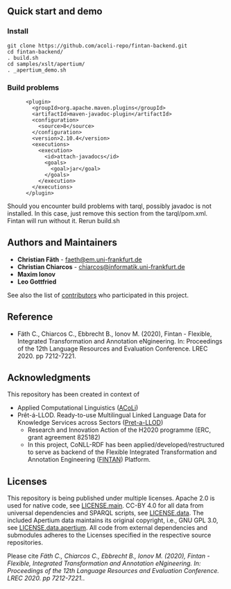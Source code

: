 ## Quick start and demo
### Install
```shell
git clone https://github.com/acoli-repo/fintan-backend.git
cd fintan-backend/
. build.sh 
cd samples/xslt/apertium/
. _apertium_demo.sh 

```

### Build problems
```
      <plugin>
        <groupId>org.apache.maven.plugins</groupId>
        <artifactId>maven-javadoc-plugin</artifactId>
        <configuration>
          <source>8</source>
        </configuration>
        <version>2.10.4</version>
        <executions>
          <execution>
            <id>attach-javadocs</id>
            <goals>
              <goal>jar</goal>
            </goals>
          </execution>
        </executions>
      </plugin>
```
Should you encounter build problems with tarql, possibly javadoc is not installed. In this case, just remove this section from the tarql/pom.xml. Fintan will run without it. Rerun build.sh

## Authors and Maintainers
* **Christian Fäth** - faeth@em.uni-frankfurt.de
* **Christian Chiarcos** - chiarcos@informatik.uni-frankfurt.de
* **Maxim Ionov** 
* **Leo Gottfried** 

See also the list of [contributors](https://github.com/acoli-repo/fintan-core/graphs/contributors) who participated in this project.

## Reference
* Fäth C., Chiarcos C., Ebbrecht B., Ionov M. (2020), Fintan - Flexible, Integrated Transformation and Annotation eNgineering. In: Proceedings of the 12th Language Resources and Evaluation Conference. LREC 2020. pp 7212-7221.

## Acknowledgments
This repository has been created in context of
* Applied Computational Linguistics ([ACoLi](http://acoli.cs.uni-frankfurt.de))
* Prêt-á-LLOD. Ready-to-use Multilingual Linked Language Data for Knowledge Services across Sectors ([Pret-a-LLOD](https://cordis.europa.eu/project/id/825182/results))
  * Research and Innovation Action of the H2020 programme (ERC, grant agreement 825182)
  * In this project, CoNLL-RDF has been applied/developed/restructured to serve as backend of the Flexible Integrated Transformation and Annotation Engineering ([FINTAN](https://github.com/Pret-a-LLOD/Fintan)) Platform.

## Licenses
This repository is being published under multiple licenses. Apache 2.0 is used for native code, see [LICENSE.main](LICENSE.main.txt). CC-BY 4.0 for all data from universal dependencies and SPARQL scripts, see [LICENSE.data](LICENSE.data.txt). The included Apertium data maintains its original copyright, i.e., GNU GPL 3.0, see [LICENSE.data.apertium](LICENSE.data.apertium.txt). All code from external dependencies and submodules adheres to the Licenses specified in the respective source repositories.


Please cite *Fäth C., Chiarcos C., Ebbrecht B., Ionov M. (2020), Fintan - Flexible, Integrated Transformation and Annotation eNgineering. In: Proceedings of the 12th Language Resources and Evaluation Conference. LREC 2020. pp 7212-7221.*.
